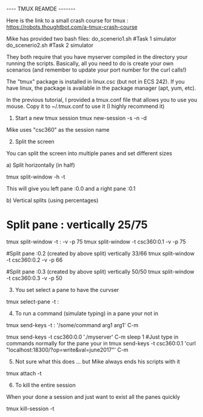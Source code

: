 ---- TMUX REAMDE -------

Here is the link to a small crash course for tmux : https://robots.thoughtbot.com/a-tmux-crash-course

Mike has provided two bash files:
   do_scenerio1.sh  #Task 1 simulator
   do_scenerio2.sh  #Task 2 simulator

They both require that you have myserver compiled in the directory your running the scripts.
Basically, all you need to do is create your own scenarios (and remember to update your
port number for the curl calls!)


The "tmux" package is installed in linux.csc (but not in ECS 242).
If you have linux, the package is available in the package manager (apt, yum, etc).

In the previous tutorial, I provided a tmux.conf file that allows you to use you
mouse.  Copy it to ~/.tmux.conf to use it (I highly recommend it)


1. Start a new tmux session
tmux new-session -s <session name> -n <session name> -d

Mike uses "csc360" as the session name

2. Split the screen

You can split the screen into multiple panes and set different 
sizes

a) Split horizontally (in half)

tmux split-window -h -t <session name>

This will give you left pane :0.0 and a right pane :0.1

b) Vertical splits (using percentages)

# Split pane :<pane id> vertically 25/75
tmux split-window -t <session name>:<pane id> -v -p 75
tmux split-window -t csc360:0.1 -v -p 75

#Split pane :0.2 (created by above split) vertically 33/66
tmux split-window -t csc360:0.2 -v -p 66

#Split pane :0.3 (created by above split) vertically 50/50 
tmux split-window -t csc360:0.3 -v -p 50

3. You set select a pane to have the curvser 

tmux select-pane -t <session name>:<pane id>

4. To run a command (simulate typing) in a pane your not in

tmux send-keys -t <session name>:<pane id> '/some/command arg1 arg1' C-m

tmux send-keys -t csc360:0.0 './myserver' C-m
sleep 1  #Just type in commands normally for the pane your in
tmux send-keys -t csc360:0.1 'curl "localhost:18300/?op=write&val=june2017"' C-m

5. Not sure what this does ... but Mike always ends his scripts with it

tmux attach -t <session name>

6. To kill the entire session

When your done a session and just want to exist all the panes quickly

tmux kill-session -t <session name>
 
